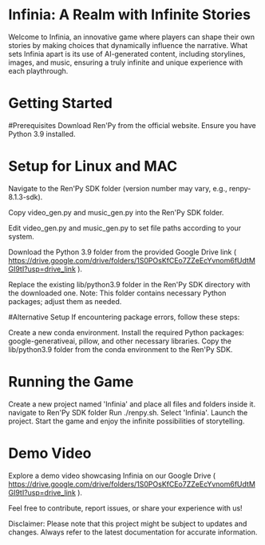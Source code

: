 # Infinia: A Realm with Infinite Stories
Welcome to Infinia, an innovative game where players can shape their own stories by making choices that dynamically influence the narrative. What sets Infinia apart is its use of AI-generated content, including storylines, images, and music, ensuring a truly infinite and unique experience with each playthrough.

# Getting Started

#Prerequisites
Download Ren'Py from the official website.
Ensure you have Python 3.9 installed.

# Setup for Linux and MAC
Navigate to the Ren'Py SDK folder (version number may vary, e.g., renpy-8.1.3-sdk).

Copy video_gen.py and music_gen.py into the Ren'Py SDK folder.

Edit video_gen.py and music_gen.py to set file paths according to your system.

Download the Python 3.9 folder from the provided Google Drive link ( https://drive.google.com/drive/folders/1S0POsKfCEo7ZZeEcYvnom6fUdtMGI9tI?usp=drive_link ).

Replace the existing lib/python3.9 folder in the Ren'Py SDK directory with the downloaded one. Note: This folder contains necessary Python packages; adjust them as needed.

#Alternative Setup
If encountering package errors, follow these steps:

Create a new conda environment.
Install the required Python packages: google-generativeai, pillow, and other necessary libraries.
Copy the lib/python3.9 folder from the conda environment to the Ren'Py SDK.

# Running the Game
Create a new project named 'Infinia' and place all files and folders inside it.
navigate to Ren'Py SDK folder
Run ./renpy.sh.
Select 'Infinia'.
Launch the project.
Start the game and enjoy the infinite possibilities of storytelling.

# Demo Video
Explore a demo video showcasing Infinia on our Google Drive ( https://drive.google.com/drive/folders/1S0POsKfCEo7ZZeEcYvnom6fUdtMGI9tI?usp=drive_link ).

Feel free to contribute, report issues, or share your experience with us!

Disclaimer: Please note that this project might be subject to updates and changes. Always refer to the latest documentation for accurate information.
